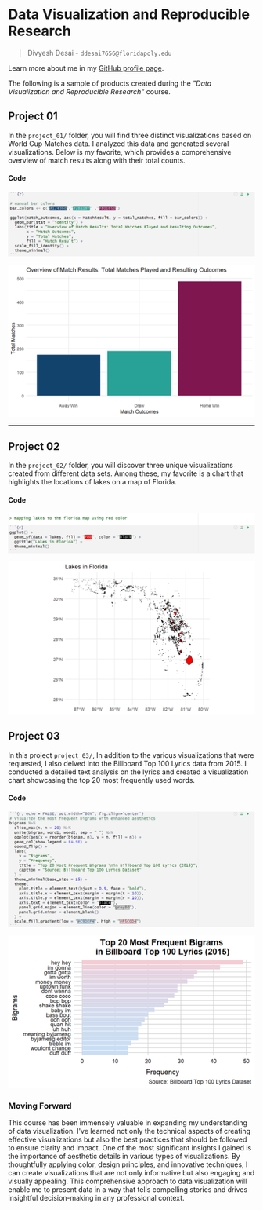 # Data Visualization and Reproducible Research

> Divyesh Desai - `ddesai7656@floridapoly.edu` 

Learn more about me in my [GitHub profile page](https://github.com/divyesh565). 


The following is a sample of products created during the _"Data Visualization and Reproducible Research"_ course.


## Project 01

In the `project_01/` folder, you will find three distinct visualizations based on World Cup Matches data. I analyzed this data and generated several visualizations. Below is my favorite, which provides a comprehensive overview of match results along with their total counts.

#### **Code** 

![](figures/project_1_sneak_peak_code.png)


![](figures/project_1_sneak_peak.png)

***

## Project 02

In the `project_02/` folder, you will discover three unique visualizations created from different data sets. Among these, my favorite is a chart that highlights the locations of lakes on a map of Florida.  

#### **Code** 

![](figures/project_2_sneak_peak_code.png)


![](figures/project_2_sneak_peak.png)


## Project 03

In this project `project_03/`, In addition to the various visualizations that were requested, I also delved into the Billboard Top 100 Lyrics data from 2015. I conducted a detailed text analysis on the lyrics and created a visualization chart showcasing the top 20 most frequently used words.  

#### **Code**

![](figures/project_3_sneak_peak_code.png)


![](figures/project_3_sneak_peak.png)



### Moving Forward

This course has been immensely valuable in expanding my understanding of data visualization. I've learned not only the technical aspects of creating effective visualizations but also the best practices that should be followed to ensure clarity and impact. One of the most significant insights I gained is the importance of aesthetic details in various types of visualizations. By thoughtfully applying color, design principles, and innovative techniques, I can create visualizations that are not only informative but also engaging and visually appealing. This comprehensive approach to data visualization will enable me to present data in a way that tells compelling stories and drives insightful decision-making in any professional context.